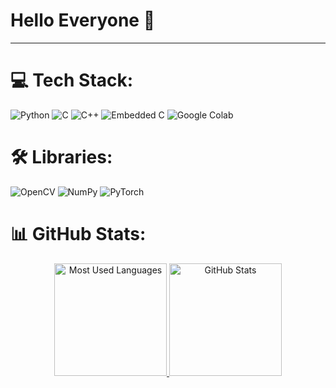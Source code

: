 # Hello Everyone 👋

<!--
**Nyi-Nyi-Myo/Nyi-Nyi-Myo** is a ✨ _special_ ✨ repository because its `README.md` (this file) appears on your GitHub profile.

Here are some ideas to get you started:

- 🔭 I’m currently working on ...
- 🌱 I’m currently learning ...
- 👯 I’m looking to collaborate on ...
- 🤔 I’m looking for help with ...
- 💬 Ask me about ...
- 📫 How to reach me: ...
- 😄 Pronouns: ...
- ⚡ Fun fact: ...
-->

<hr/>

# 💻 Tech Stack:
![Python](https://img.shields.io/badge/python-3670A0?style=for-the-badge&logo=python&logoColor=ffdd54) 
![C](https://img.shields.io/badge/C-Programming%20Language-brightgreen?style=for-the-badge)
![C++](https://img.shields.io/badge/c++-%2300599C.svg?style=for-the-badge&logo=c%2B%2B&logoColor=white) 
![Embedded C](https://img.shields.io/badge/Embedded-C-blue?style=for-the-badge)
![Google Colab](https://img.shields.io/badge/Google_Colab-F9AB00?style=for-the-badge&logo=google-colab&logoColor=white)

# 🛠️ Libraries:
![OpenCV](https://img.shields.io/badge/-OpenCV-5C3EE8?style=flat-square&logo=OpenCV&logoColor=white)
![NumPy](https://img.shields.io/badge/-NumPy-013243?style=flat&logo=numpy&logoColor=white)
![PyTorch](https://img.shields.io/badge/PyTorch-black?logo=PyTorch)

# 📊 GitHub Stats:

<div align="center">
  <a href="#">
    <img height="180rem" alt="Most Used Languages" src="https://github-readme-stats.vercel.app/api/top-langs/?username=Nyi-Nyi-Myo&theme=dark&hide_border=false&include_all_commits=false&count_private=false&count=8">
  </a>
  <a href="#">
    <img height="180rem" alt="GitHub Stats" src="https://github-readme-stats.vercel.app/api?username=Nyi-Nyi-Myo&theme=dark&hide_border=false&include_all_commits=false&count_private=false">
  </a>
</div>
